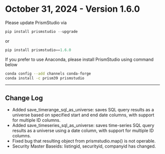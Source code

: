 # October 31, 2024 - Version 1.6.0

Please update PrismStudio via

```python
pip install prismstudio --upgrade
```

or

```python
pip install prismstudio==1.6.0
```


If you prefer to use Anaconda, please install PrismStudio using command below

```bash
conda config --add channels conda-forge
conda install -c prism39 prismstudio
```


---

## Change Log
- Added save_timerange_sql_as_universe: saves SQL query results as a universe based on specified start and end date columns, with support for multiple ID columns.
- Added save_timeseries_sql_as_universe: saves time-series SQL query results as a universe using a date column, with support for multiple ID columns.
- Fixed bug that resulting object from prismstudio.map() is not operable.
- Security Master Baseids: listingid, securityid, companyid has changed.

